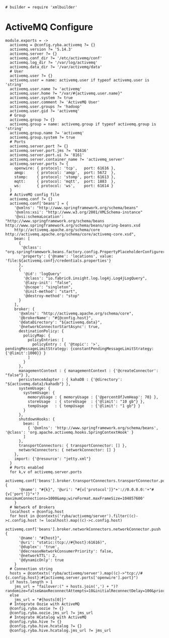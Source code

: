     # builder = require 'xmlbuilder'

# ActiveMQ Configure

    module.exports = ->
      activemq = @config.ryba.activemq ?= {}
      activemq.version ?= '5.14.3'
      activemq.server ?= {}
      activemq.conf_dir ?= '/etc/activemq/conf'
      activemq.log_dir ?= '/var/log/activemq'
      activemq.data_dir ?= '/var/activemq/data'
      # User
      activemq.user ?= {}
      activemq.user = name: activemq.user if typeof activemq.user is 'string'
      activemq.user.name ?= 'activemq'
      activemq.user.home ?= "/var/#{activemq.user.name}"
      activemq.user.system ?= true
      activemq.user.comment ?= 'ActiveMQ User'
      activemq.user.groups ?= 'hadoop'
      activemq.user.gid ?= 'activemq'
      # Group
      activemq.group ?= {}
      activemq.group = name: activemq.group if typeof activemq.group is 'string'
      activemq.group.name ?= 'activemq'
      activemq.group.system ?= true
      # Ports
      activemq.server.port ?= {}
      activemq.server.port.jms ?= '61616'
      activemq.server.port.ui ?= '8161'
      activemq.server.container_name ?= 'activemq_server'
      activemq.server.ports ?= {
        openwire: { protocol: 'tcp',   port: 61616 },
        amqp:     { protocol: 'amqp',  port: 5672  },
        stomp:    { protocol: 'stomp', port: 61613 },
        mqtt:     { protocol: 'mqtt',  port: 1883  },
        ws:       { protocol: 'ws',    port: 61614 }
      }
      # ActiveMQ config file
      activemq.conf ?= {}
      activemq.conf['beans'] = {
        '@xmlns': "http://www.springframework.org/schema/beans"
        '@xmlns:xsi': "http://www.w3.org/2001/XMLSchema-instance"
        '@xsi:schemaLocation': "http://www.springframework.org/schema/beans http://www.springframework.org/schema/beans/spring-beans.xsd
        http://activemq.apache.org/schema/core http://activemq.apache.org/schema/core/activemq-core.xsd",
        bean: [
          {
           '@class': "org.springframework.beans.factory.config.PropertyPlaceholderConfigurer",
           'property': {'@name': 'locations', value: 'file:${activemq.conf}/credentials.properties'}
          },
          {
            '@id': 'logQuery'
            '@class': "io.fabric8.insight.log.log4j.Log4jLogQuery",
            '@lazy-init': "false",
            '@scope': "singleton",
            '@init-method': "start",
            '@destroy-method': "stop"
          }
        ],
        broker: {
          '@xmlns': "http://activemq.apache.org/schema/core",
          '@brokerName': "#{@config.host}",
          '@dataDirectory': "${activemq.data}",
          '@networkConnectorStartAsync': true,
          destinationPolicy: {
            policyMap: {
              policyEntries: [
                policyEntry : { '@topic': '>',  pendingMessageLimitStrategy: {constantPendingMessageLimitStrategy: {'@limit':1000}} }
              ]
            }
          },
          managementContext : { managementContext : {'@createConnector': "false"} },
          persistenceAdapter : { kahaDB : {'@directory': "${activemq.data}/kahadb"} },
          systemUsage: {
            systemUsage: {
              memoryUsage : { memoryUsage : {'@percentOfJvmHeap': 70} },
              storeUsage  : { storeUsage  : {'@limit': "10 gb"} },
              tempUsage   : { tempUsage   : {'@limit': "1 gb"} }
            }
          },
          shutdownHooks: {
            bean: [
              { '@xmlns': 'http://www.springframework.org/schema/beans',  '@class': 'org.apache.activemq.hooks.SpringContextHook' }
            ]
          },
          transportConnectors: { transportConnector: [] },
          networkConnectors: { networkConnector: [] }
        },
        import: {'@resource': "jetty.xml"}
      }
      # Ports enabled
      for k,v of activemq.server.ports
        activemq.conf['beans'].broker.transportConnectors.transportConnector.push {
          '@name': "#{k}", '@uri': "#{v['protocol']}"+'://0.0.0.0:'+"#{v['port']}"+'?maximumConnections=1000&amp;wireFormat.maxFrameSize=104857600'
        }
      # Network of Brokers
      localhost = @config.host
      for host in @contexts('ryba/activemq/server').filter((c)->c.config.host != localhost).map((c)->c.config.host)
        activemq.conf['beans'].broker.networkConnectors.networkConnector.push {
          '@name': "#{host}",
          '@uri': "static:(tcp://#{host}:61616)",
          '@duplex': 'true',
          '@decreaseNetworkConsumerPriority': false,
          '@networkTTL': 2,
          '@dynamicOnly': true
        }
      # Connection string
      hosts = @contexts('ryba/activemq/server').map((c)->"tcp://#{c.config.host}:#{activemq.server.ports['openwire'].port}")
      if hosts.length > 1
        jms_url = "failover:(" + hosts.join(',') + ")?randomize=false&maxReconnectAttempts=10&initialReconnectDelay=100&priorityBackup=true"
      else
        jms_url = "#{hosts[0]}"
      # Integrate Oozie with ActiveMQ
      @config.ryba.oozie ?= {}
      @config.ryba.oozie.jms_url ?= jms_url
      # Integrate HCatalog with ActiveMQ
      @config.ryba.hive ?= {}
      @config.ryba.hive.hcatalog ?= {}
      @config.ryba.hive.hcatalog.jms_url ?= jms_url
